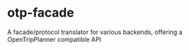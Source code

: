 otp-facade
==========

A facade/protocol translator for various backends, offering a OpenTripPlanner compatible API
